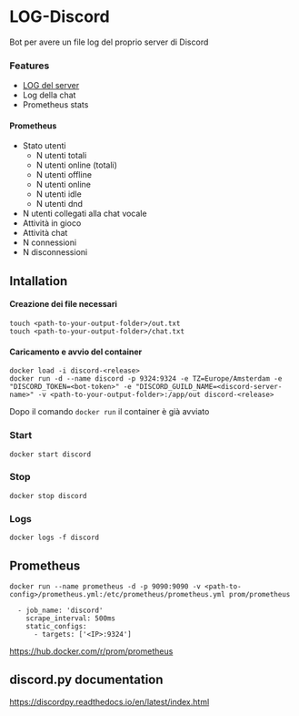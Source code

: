 # LOG-Discord

Bot per avere un file log del proprio server di Discord

### Features
* [LOG del server](https://github.com/Marco1097/LOG-Discord/wiki/LOG)
* Log della chat
* Prometheus stats

#### Prometheus
* Stato utenti
  * N utenti totali
  * N utenti online (totali)
  * N utenti offline
  * N utenti online 
  * N utenti idle
  * N utenti dnd
* N utenti collegati alla chat vocale
* Attività in gioco
* Attività chat
* N connessioni
* N disconnessioni

## Intallation
#### Creazione dei file necessari
```
touch <path-to-your-output-folder>/out.txt
touch <path-to-your-output-folder>/chat.txt
```
#### Caricamento e avvio del container
```
docker load -i discord-<release>
docker run -d --name discord -p 9324:9324 -e TZ=Europe/Amsterdam -e "DISCORD_TOKEN=<bot-token>" -e "DISCORD_GUILD_NAME=<discord-server-name>" -v <path-to-your-output-folder>:/app/out discord-<release>
```
Dopo il comando ``` docker run ``` il container è già avviato
### Start
```docker start discord```
### Stop
```docker stop discord```
### Logs
```docker logs -f discord```

## Prometheus
```
docker run --name prometheus -d -p 9090:9090 -v <path-to-config>/prometheus.yml:/etc/prometheus/prometheus.yml prom/prometheus
```
```
  - job_name: 'discord'
    scrape_interval: 500ms
    static_configs:
      - targets: ['<IP>:9324']
```
https://hub.docker.com/r/prom/prometheus

## discord.py documentation
https://discordpy.readthedocs.io/en/latest/index.html
